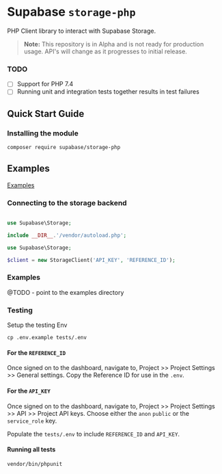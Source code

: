 # Supabase `storage-php`

PHP Client library to interact with Supabase Storage.

> **Note:** This repository is in Alpha and is not ready for production usage. API's will change as it progresses to initial release.

### TODO

- [ ] Support for PHP 7.4
- [ ] Running unit and integration tests together results in test failures

## Quick Start Guide

### Installing the module

```bash
composer require supabase/storage-php
```

## Examples

[Examples](https://github.com/zero-copy-labs/storage-php/tree/main/examples)

### Connecting to the storage backend

```php

use Supabase\Storage;

include __DIR__.'/vendor/autoload.php';

use Supabase\Storage;

$client = new StorageClient('API_KEY', 'REFERENCE_ID');
```

### Examples

@TODO - point to the examples directory

### Testing

Setup the testing Env

```
cp .env.example tests/.env
```

#### For the `REFERENCE_ID`

Once signed on to the dashboard, navigate to, Project >> Project Settings >> General settings. Copy the Reference ID for use in the `.env`.

#### For the `API_KEY`

Once signed on to the dashboard, navigate to, Project >> Project Settings >> API >> Project API keys. Choose either the `anon` `public` or the `service_role` key.

Populate the `tests/.env` to include `REFERENCE_ID` and `API_KEY`.

#### Running all tests

```
vendor/bin/phpunit
```
